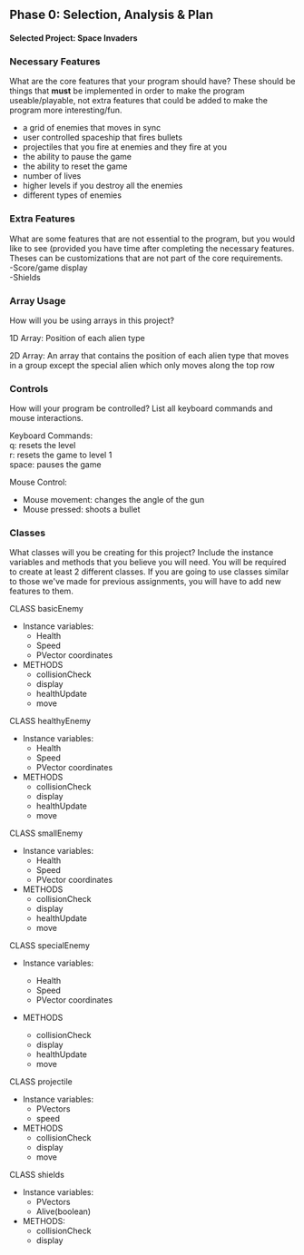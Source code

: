 ## Phase 0: Selection, Analysis & Plan

#### Selected Project: Space Invaders

### Necessary Features
What are the core features that your program should have? These should be things that __must__ be implemented in order to make the program useable/playable, not extra features that could be added to make the program more interesting/fun.

- a grid of enemies that moves in sync
- user controlled spaceship that fires bullets
- projectiles that you fire at enemies and they fire at you
- the ability to pause the game
- the ability to reset the game
- number of lives
- higher levels if you destroy all the enemies
- different types of enemies

### Extra Features
What are some features that are not essential to the program, but you would like to see (provided you have time after completing the necessary features. Theses can be customizations that are not part of the core requirements.
<br> -Score/game display
<br> -Shields

### Array Usage
How will you be using arrays in this project?

1D Array:
Position of each alien type

2D Array:
An array that contains the position of each alien type that moves in a group except the special alien which only moves along the top row


### Controls
How will your program be controlled? List all keyboard commands and mouse interactions.

Keyboard Commands:
<br> q: resets the level
<br> r: resets the game to level 1
<br> space: pauses the game

Mouse Control:
- Mouse movement: changes the angle of the gun
- Mouse pressed: shoots a bullet

### Classes
What classes will you be creating for this project? Include the instance variables and methods that you believe you will need. You will be required to create at least 2 different classes. If you are going to use classes similar to those we've made for previous assignments, you will have to add new features to them.

CLASS basicEnemy
- Instance variables:
  - Health
  - Speed
  - PVector coordinates
- METHODS
  - collisionCheck
  - display
  - healthUpdate
  - move
    
CLASS healthyEnemy
- Instance variables:
  - Health
  - Speed
  - PVector coordinates
- METHODS
  - collisionCheck
  - display
  - healthUpdate
  - move
    
 CLASS smallEnemy
- Instance variables:
  - Health
  - Speed
  - PVector coordinates
- METHODS
  - collisionCheck
  - display
  - healthUpdate
  - move
    
CLASS specialEnemy
- Instance variables:
  - Health
  - Speed
  - PVector coordinates
    
- METHODS
  - collisionCheck
  - display
  - healthUpdate
  - move
    
CLASS projectile
- Instance variables:
  - PVectors
  - speed
- METHODS
  - collisionCheck
  - display
  - move
 
CLASS shields
- Instance variables:
  - PVectors
  - Alive(boolean)
- METHODS:
  - collisionCheck
  - display
  
